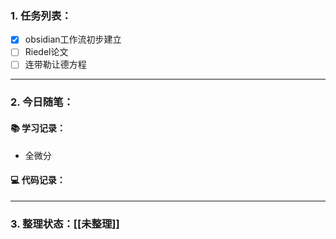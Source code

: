 
### 1. 任务列表：

- [x] obsidian工作流初步建立
- [ ] Riedel论文
- [ ] 连带勒让德方程

---

### 2. 今日随笔：

#### 📚 学习记录：

-  全微分

#### 💻 代码记录：


---

### 3. 整理状态：[[未整理]]


